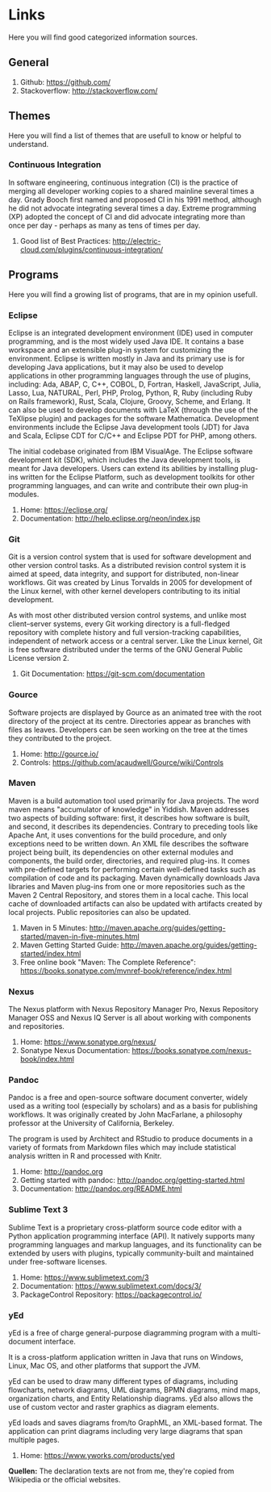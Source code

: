 # Links
Here you will find good categorized information sources.

## General


1. Github: https://github.com/
2. Stackoverflow: http://stackoverflow.com/


## Themes
Here you will find a list of themes that are usefull to know or helpful to understand.

### Continuous Integration
In software engineering, continuous integration (CI) is the practice of merging all developer working copies to a shared mainline several times a day. Grady Booch first named and proposed CI in his 1991 method, although he did not advocate integrating several times a day. Extreme programming (XP) adopted the concept of CI and did advocate integrating more than once per day - perhaps as many as tens of times per day.

1. Good list of Best Practices: http://electric-cloud.com/plugins/continuous-integration/


## Programs
Here you will find a growing list of programs, that are in my opinion usefull.

### Eclipse
Eclipse is an integrated development environment (IDE) used in computer programming, and is the most widely used Java IDE. It contains a base workspace and an extensible plug-in system for customizing the environment. Eclipse is written mostly in Java and its primary use is for developing Java applications, but it may also be used to develop applications in other programming languages through the use of plugins, including: Ada, ABAP, C, C++, COBOL, D, Fortran, Haskell, JavaScript, Julia, Lasso, Lua, NATURAL, Perl, PHP, Prolog, Python, R, Ruby (including Ruby on Rails framework), Rust, Scala, Clojure, Groovy, Scheme, and Erlang. It can also be used to develop documents with LaTeX (through the use of the TeXlipse plugin) and packages for the software Mathematica. Development environments include the Eclipse Java development tools (JDT) for Java and Scala, Eclipse CDT for C/C++ and Eclipse PDT for PHP, among others.

The initial codebase originated from IBM VisualAge. The Eclipse software development kit (SDK), which includes the Java development tools, is meant for Java developers. Users can extend its abilities by installing plug-ins written for the Eclipse Platform, such as development toolkits for other programming languages, and can write and contribute their own plug-in modules.

1. Home: https://eclipse.org/
2. Documentation: http://help.eclipse.org/neon/index.jsp 

### Git
Git is a version control system that is used for software development and other version control tasks. As a distributed revision control system it is aimed at speed, data integrity, and support for distributed, non-linear workflows. Git was created by Linus Torvalds in 2005 for development of the Linux kernel, with other kernel developers contributing to its initial development.

As with most other distributed version control systems, and unlike most client–server systems, every Git working directory is a full-fledged repository with complete history and full version-tracking capabilities, independent of network access or a central server. Like the Linux kernel, Git is free software distributed under the terms of the GNU General Public License version 2.

1. Git Documentation: https://git-scm.com/documentation

### Gource
Software projects are displayed by Gource as an animated tree with the root directory of the project at its centre. Directories appear as branches with files as leaves. Developers can be seen working on the tree at the times they contributed to the project.

1. Home: http://gource.io/
2. Controls: https://github.com/acaudwell/Gource/wiki/Controls

### Maven
Maven is a build automation tool used primarily for Java projects. The word maven means "accumulator of knowledge" in Yiddish. Maven addresses two aspects of building software: first, it describes how software is built, and second, it describes its dependencies. Contrary to preceding tools like Apache Ant, it uses conventions for the build procedure, and only exceptions need to be written down. An XML file describes the software project being built, its dependencies on other external modules and components, the build order, directories, and required plug-ins. It comes with pre-defined targets for performing certain well-defined tasks such as compilation of code and its packaging. Maven dynamically downloads Java libraries and Maven plug-ins from one or more repositories such as the Maven 2 Central Repository, and stores them in a local cache. This local cache of downloaded artifacts can also be updated with artifacts created by local projects. Public repositories can also be updated.

1. Maven in 5 Minutes: http://maven.apache.org/guides/getting-started/maven-in-five-minutes.html
2. Maven Getting Started Guide: http://maven.apache.org/guides/getting-started/index.html
3. Free online book "Maven: The Complete Reference": https://books.sonatype.com/mvnref-book/reference/index.html

### Nexus
The Nexus platform with Nexus Repository Manager Pro, Nexus Repository Manager OSS and Nexus IQ Server is all about working with components and repositories.

1. Home: https://www.sonatype.org/nexus/
2. Sonatype Nexus Documentation: https://books.sonatype.com/nexus-book/index.html

### Pandoc
Pandoc is a free and open-source software document converter, widely used as a writing tool (especially by scholars) and as a basis for publishing workflows. It was originally created by John MacFarlane, a philosophy professor at the University of California, Berkeley.

The program is used by Architect and RStudio to produce documents in a variety of formats from Markdown files which may include statistical analysis written in R and processed with Knitr.

1. Home: http://pandoc.org
2. Getting started with pandoc: http://pandoc.org/getting-started.html
3. Documentation: http://pandoc.org/README.html

### Sublime Text 3
Sublime Text is a proprietary cross-platform source code editor with a Python application programming interface (API). It natively supports many programming languages and markup languages, and its functionality can be extended by users with plugins, typically community-built and maintained under free-software licenses.

1. Home: https://www.sublimetext.com/3
2. Documentation: https://www.sublimetext.com/docs/3/
3. PackageControl Repository: https://packagecontrol.io/

### yEd
yEd is a free of charge general-purpose diagramming program with a multi-document interface.

It is a cross-platform application written in Java that runs on Windows, Linux, Mac OS, and other platforms that support the JVM.

yEd can be used to draw many different types of diagrams, including flowcharts, network diagrams, UML diagrams, BPMN diagrams, mind maps, organization charts, and Entity Relationship diagrams. yEd also allows the use of custom vector and raster graphics as diagram elements.

yEd loads and saves diagrams from/to GraphML, an XML-based format. The application can print diagrams including very large diagrams that span multiple pages.

1. Home: https://www.yworks.com/products/yed



**Quellen:** The declaration texts are not from me, they're copied from Wikipedia or the official websites.